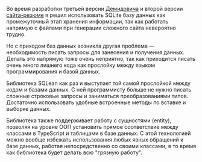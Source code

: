 Во время разработки третьей версии [Демидовича](p:dodem) и второй версии [сайта-резюме](p:radkopeter) я решил использовать SQLite базу данных как промежуточный этап хранения информации, так как работать напрямую с файлами при генерации сложного сайта невероятно трудно.

Но с приходом баз данных возникла другая проблема — необходимость писать запросы для занесения и получения данных.
Делать это напрямую тоже очень неприятно, так как приходится писать очень много лишнего кода как прослойку между языком программирования и базой данных.

Библиотека SQLean как раз и выступает той самой прослойкой между кодом и базами данных.
С ней программисту больше не нужно писать сложные строковые запросы и заниматься преобразованиями типов.
Достаточно использовать удобные встроенные методы по вставке и выборке данных.

Библиотека также поддерживает работу с сущностями (entity), позволяя на уровне ООП установить прямое соответствие между классами в TypeScript и таблицами в базе данных. С этой технологией можно вообще избежать использования любых явных обращений к базе данных, работая непосредственно со своими классами, в то время как библиотека будет делать всю "грязную работу".